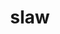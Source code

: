---
category: 4-letters
denotation: null
name: slaw
reference_link: https://www.etymonline.com/word/slaw
root_language: null
root_name: null
title: slaw
type: free
word_sums:
- respelling: slaw
  sum: 'Slaw + '
---